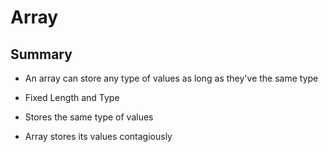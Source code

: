 # Array

## Summary

* An array can store any type of values as long as they've the same type

* Fixed Length and Type
* Stores the same type of values

* Array stores its values contagiously